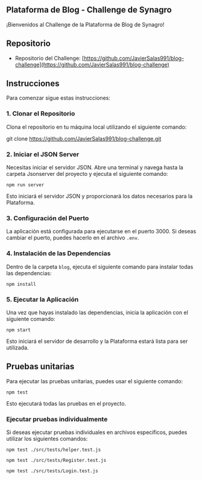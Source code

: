 ## Plataforma de Blog - Challenge de Synagro

¡Bienvenidos al Challenge de la Plataforma de Blog de Synagro!

## Repositorio

- Repositorio del Challenge: [https://github.com/JavierSalas991/blog-challenge](https://github.com/JavierSalas991/blog-challenge)

## Instrucciones

Para comenzar sigue estas instrucciones:

### 1. Clonar el Repositorio

Clona el repositorio en tu máquina local utilizando el siguiente comando:

git clone https://github.com/JavierSalas991/blog-challenge.git

### 2. Iniciar el JSON Server

Necesitas iniciar el servidor JSON. Abre una terminal y navega hasta la carpeta Jsonserver del proyecto y ejecuta el siguiente comando:

`npm run server`

Esto iniciará el servidor JSON y proporcionará los datos necesarios para la Plataforma.

### 3. Configuración del Puerto

La aplicación está configurada para ejecutarse en el puerto 3000. Si deseas cambiar el puerto, puedes hacerlo en el archivo `.env`.

### 4. Instalación de las Dependencias

Dentro de la carpeta `blog`, ejecuta el siguiente comando para instalar todas las dependencias:

`npm install`

### 5. Ejecutar la Aplicación

Una vez que hayas instalado las dependencias, inicia la aplicación con el siguiente comando:

`npm start`

Esto iniciará el servidor de desarrollo y la Plataforma estará lista para ser utilizada.

## Pruebas unitarias

Para ejecutar las pruebas unitarias, puedes usar el siguiente comando:

`npm test`

Esto ejecutará todas las pruebas en el proyecto.

### Ejecutar pruebas individualmente

Si deseas ejecutar pruebas individuales en archivos específicos, puedes utilizar los siguientes comandos:

`npm test ./src/tests/helper.test.js`

`npm test ./src/tests/Register.test.js`

`npm test ./src/tests/Login.test.js`